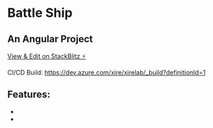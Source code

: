# Battle Ship

## An Angular Project

[View & Edit on StackBlitz ⚡️](https://stackblitz.com/edit/angular-ivy-xufy1z)

CI/CD Build: https://dev.azure.com/xire/xirelab/_build?definitionId=1

## Features:
*
*
